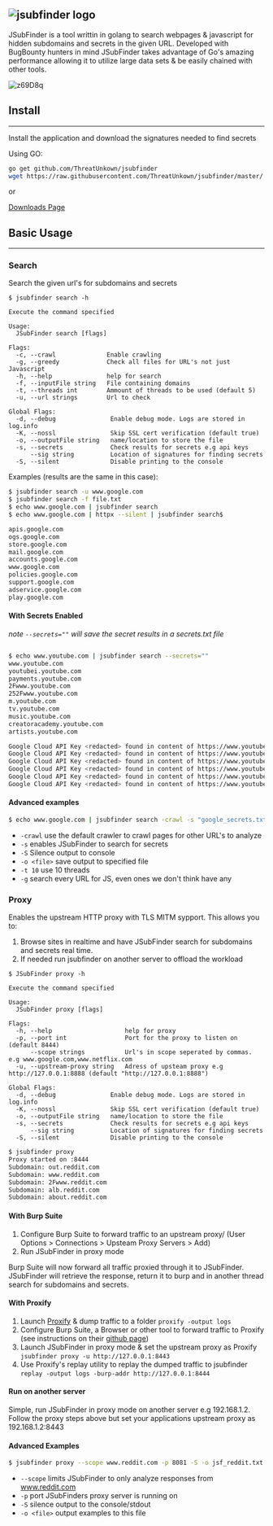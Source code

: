 ## ![jsubfinder logo](https://user-images.githubusercontent.com/17349277/146734055-8b836305-7a13-4c66-a02b-d92932322b42.png)




JSubFinder is a tool writtin in golang to search webpages & javascript for hidden subdomains and secrets in the given URL. Developed with BugBounty hunters in mind JSubFinder takes advantage of Go's amazing performance allowing it to utilize large data sets & be easily chained with other tools.


![z69D8q](https://user-images.githubusercontent.com/17349277/147615346-9c1471a6-a9a8-45cb-a429-f789b255950c.gif)

## Install
---
Install the application and download the signatures needed to find secrets

Using GO:
```bash
go get github.com/ThreatUnkown/jsubfinder
wget https://raw.githubusercontent.com/ThreatUnkown/jsubfinder/master/.jsf_signatures.yaml && mv .jsf_signatures.yaml ~/.jsf_signatures.yaml
```

or

[Downloads Page](https://github.com/hiddengearz/jsubfinder/tags)


## Basic Usage
---

### Search

Search the given url's for subdomains and secrets

```text
$ jsubfinder search -h

Execute the command specified

Usage:
  JSubFinder search [flags]

Flags:
  -c, --crawl              Enable crawling
  -g, --greedy             Check all files for URL's not just Javascript
  -h, --help               help for search
  -f, --inputFile string   File containing domains
  -t, --threads int        Ammount of threads to be used (default 5)
  -u, --url strings        Url to check

Global Flags:
  -d, --debug               Enable debug mode. Logs are stored in log.info
  -K, --nossl               Skip SSL cert verification (default true)
  -o, --outputFile string   name/location to store the file
  -s, --secrets             Check results for secrets e.g api keys
      --sig string          Location of signatures for finding secrets
  -S, --silent              Disable printing to the console
```

Examples (results are the same in this case):

```bash
$ jsubfinder search -u www.google.com
$ jsubfinder search -f file.txt
$ echo www.google.com | jsubfinder search
$ echo www.google.com | httpx --silent | jsubfinder search$

apis.google.com
ogs.google.com
store.google.com
mail.google.com
accounts.google.com
www.google.com
policies.google.com
support.google.com
adservice.google.com
play.google.com
```



#### With Secrets Enabled
*note `--secrets=""` will save the secret results in a secrets.txt file*
```bash

$ echo www.youtube.com | jsubfinder search --secrets=""
www.youtube.com
youtubei.youtube.com
payments.youtube.com
2Fwww.youtube.com
252Fwww.youtube.com
m.youtube.com
tv.youtube.com
music.youtube.com
creatoracademy.youtube.com
artists.youtube.com

Google Cloud API Key <redacted> found in content of https://www.youtube.com
Google Cloud API Key <redacted> found in content of https://www.youtube.com
Google Cloud API Key <redacted> found in content of https://www.youtube.com
Google Cloud API Key <redacted> found in content of https://www.youtube.com
Google Cloud API Key <redacted> found in content of https://www.youtube.com
Google Cloud API Key <redacted> found in content of https://www.youtube.com
```


#### Advanced examples
```bash
$ echo www.google.com | jsubfinder search -crawl -s "google_secrets.txt" -S -o jsf_google.txt -t 10 -g
```

* `-crawl` use the default crawler to crawl pages for other URL's to analyze
* `-s` enables JSubFinder to search for secrets
* `-S` Silence output to console
* `-o <file>` save output to specified file
* `-t 10` use 10 threads
* `-g` search every URL for JS, even ones we don't think have any

### Proxy
Enables the upstream HTTP proxy with TLS MITM sypport. This allows you to:

1) Browse sites in realtime and have JSubFinder search for subdomains and secrets real time.
2) If needed run jsubfinder on another server to offload the workload

```text
$ JSubFinder proxy -h

Execute the command specified

Usage:
  JSubFinder proxy [flags]

Flags:
  -h, --help                    help for proxy
  -p, --port int                Port for the proxy to listen on (default 8444)
      --scope strings           Url's in scope seperated by commas. e.g www.google.com,www.netflix.com
  -u, --upstream-proxy string   Adress of upsteam proxy e.g http://127.0.0.1:8888 (default "http://127.0.0.1:8888")

Global Flags:
  -d, --debug               Enable debug mode. Logs are stored in log.info
  -K, --nossl               Skip SSL cert verification (default true)
  -o, --outputFile string   name/location to store the file
  -s, --secrets             Check results for secrets e.g api keys
      --sig string          Location of signatures for finding secrets
  -S, --silent              Disable printing to the console
```

```bash
$ jsubfinder proxy
Proxy started on :8444
Subdomain: out.reddit.com
Subdomain: www.reddit.com
Subdomain: 2Fwww.reddit.com
Subdomain: alb.reddit.com
Subdomain: about.reddit.com
```

#### With Burp Suite
1) Configure Burp Suite to forward traffic to an upstream proxy/ (User Options > Connections > Upsteam Proxy Servers > Add)
2) Run JSubFinder in proxy mode

Burp Suite will now forward all traffic proxied through it to JSubFinder. JSubFinder will retrieve the response, return it to burp and in another thread search for subdomains and secrets.

#### With Proxify
1) Launch [Proxify](https://github.com/projectdiscovery/proxify) & dump traffic to a folder `proxify -output logs`
2) Configure Burp Suite, a Browser or other tool to forward traffic to Proxify (see instructions on their [github page](https://github.com/projectdiscovery/proxify))
3) Launch JSubFinder in proxy mode & set the upstream proxy as Proxify `jsubfinder proxy -u http://127.0.0.1:8443`
4) Use Proxify's replay utility to replay the dumped traffic to jsubfinder `replay -output logs -burp-addr http://127.0.0.1:8444`


#### Run on another server
Simple, run JSubFinder in proxy mode on another server e.g 192.168.1.2. Follow the proxy steps above but set your applications upstream proxy as 192.168.1.2:8443

#### Advanced Examples

```bash
$ jsubfinder proxy --scope www.reddit.com -p 8081 -S -o jsf_reddit.txt
```

* `--scope` limits JSubFinder to only analyze responses from www.reddit.com
* `-p` port JSubFinders proxy server is running on
* `-S` silence output to the console/stdout
* `-o <file>` output examples to this file
